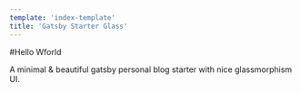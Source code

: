 ```yaml
---
template: 'index-template'
title: 'Gatsby Starter Glass'
---
```


#Hello Wforld

A minimal & beautiful gatsby personal blog starter with nice glassmorphism UI.
